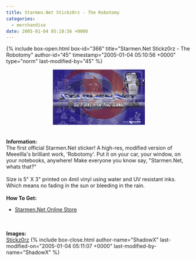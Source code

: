 ```yaml
---
title: Starmen.Net Stickz0rz - The Robotomy
categories:
  - merchandise
date: 2005-01-04 05:10:56 +0000
---
```

{% include box-open.html box-id="366" title="Starmen.Net Stickz0rz - The Robotomy" author-id="45" timestamp="2005-01-04 05:10:56 +0000" type="norm" last-modified-by="45" %}
	<center>
	<img src="/merchandise/images/smn_str_title.jpg" border="0" alt="Starmen.Net Stickz0rz - The Robotomy" />
	</center>
	<br /><br />
	<b>Information:</b>
	<br />
	The first official Starmen.Net sticker! A high-res, modified version of Meeellla's 
	brilliant work, 'Robotomy'. Put it on your car, your window, on your notebooks, 
	anywhere! Make everyone you know say, "Starmen.Net, whats that?"
	<br /><br />
	Size is 5" X 3" printed on 4mil vinyl using water and UV resistant inks. Which means 
	no fading in the sun or bleeding in the rain.
	<br /><br />
	<b>How To Get:</b>
	<br />
	<ul>
	<li><a href="http://www.cafeshops.com/starmen.7680454">Starmen.Net Online Store</a></li>
	</ul>
	<br /><br />
	<b>Images:</b>
	<br />
	<a href="/merchandise/images/smn_str_sticker.jpg">Stickz0rz</a>
{% include box-close.html author-name="ShadowX" last-modified-on="2005-01-04 05:11:07 +0000" last-modified-by-name="ShadowX" %}
